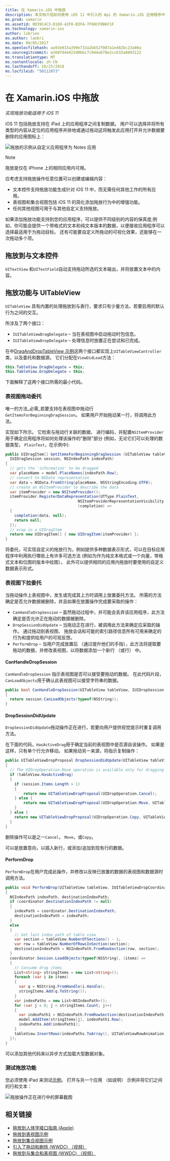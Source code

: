 ```yaml
---
title: 在 Xamarin.iOS 中拖放
description: 本文档介绍如何使用 iOS 11 中引入的 Api 的 Xamarin.iOS 应用程序中实现拖放。 具体而言，讨论启用拖放入 UITableView。
ms.prod: xamarin
ms.assetid: 0D39C4C3-D169-42F8-B3FA-7F98CF0B6F1F
ms.technology: xamarin-ios
author: lobrien
ms.author: laobri
ms.date: 09/05/2017
ms.openlocfilehash: aa93e015a399e733a2bb52f087a1e482bc23a00a
ms.sourcegitcommit: e268fd44422d0bbc7c944a678e2cc633a0493122
ms.translationtype: MT
ms.contentlocale: zh-CN
ms.lasthandoff: 10/25/2018
ms.locfileid: "50112073"
---
```

# <a name="drag-and-drop-in-xamarinios"></a>在 Xamarin.iOS 中拖放

_实现拖放功能适用于 iOS 11_

iOS 11 包括拖放支持在 iPad 上的应用程序之间复制数据。 用户可以选择并将所有类型的内容从定位的应用程序并排地或通过拖动这将触发此应用打开并允许数据要删除的应用图标上：

![拖放的示例从自定义应用程序为 Notes 应用](drag-and-drop-images/drag-drop-sml.png)

> [!NOTE]
> 拖放是仅在 iPhone 上的相同应用内可用。

应考虑支持拖放操作任意位置可以创建或编辑内容：

- 文本控件支持拖放功能生成针对 iOS 11 中，而无需任何其他工作的所有应用。
- 表视图和集合视图包括 iOS 11 的简化添加拖放行为中的增强功能。
- 任何其他视图可用于与其他自定义支持拖放。

如果添加拖放功能支持到您的应用程序，可以提供不同级别的内容的保真度;例如，你可能会提供一个带格式的文本和纯文本版本的数据，以便接收应用程序可以选择最适用于为拖动目标。 还有可能要自定义所拖动的可视化效果，还能够在一次拖动多个项。

## <a name="drag-and-drop-with-text-controls"></a>拖放到与文本控件

`UITextView` 和`UITextField`自动支持拖动所选的文本输出，并将放置文本中的内容。

<a name="uitableview" />

## <a name="drag-and-drop-with-uitableview"></a>拖放功能与 UITableView

`UITableView` 具有内置的处理拖放到与表行，要求只有少量方法，若要启用的默认行为之间的交互。

所涉及了两个接口：

- `IUITableViewDragDelegate` – 当在表视图中启动拖动时包信息。
- `IUITableViewDropDelegate` – 处理信息时放置正在尝试和已完成。

在中[DragAndDropTableView 示例](https://developer.xamarin.com/samples/monotouch/ios11/DragAndDropTableView/)这两个接口都实现上`UITableViewController`类，以及委托和数据源。 它们分配在`ViewDidLoad`方法：

```csharp
this.TableView.DragDelegate = this;
this.TableView.DropDelegate = this;
```

下面解释了这两个接口所需的最小代码。

### <a name="table-view-drag-delegate"></a>表视图拖动委托

唯一的方法_必需_若要支持在表视图中拖动行`GetItemsForBeginningDragSession`。 如果用户开始拖动某一行，将调用此方法。

实现如下所示。 它检索与拖动行关联的数据、 进行编码，并配置`NSItemProvider`用于确定应用程序将如何处理该操作的"删除"部分 (例如，无论它们可以处理的数据类型， `PlainText`，在示例中):

```csharp
public UIDragItem[] GetItemsForBeginningDragSession (UITableView tableView,
  IUIDragSession session, NSIndexPath indexPath)
{
  // gets the 'information' to be dragged
  var placeName = model.PlaceNames[indexPath.Row];
  // convert to NSData representation
  var data = NSData.FromString(placeName, NSStringEncoding.UTF8);
  // create an NSItemProvider to describe the data
  var itemProvider = new NSItemProvider();
  itemProvider.RegisterDataRepresentation(UTType.PlainText,
                                NSItemProviderRepresentationVisibility.All,
                                (completion) =>
  {
    completion(data, null);
    return null;
  });
  // wrap in a UIDragItem
  return new UIDragItem[] { new UIDragItem(itemProvider) };
}
```

将委托，可实现自定义的拖放行为，例如提供多种数据表示形式，可以在目标应用程序中利用执行哪些上有许多可选方法 (例如为作为纯文本格式或一个向量，带格式文本和位图的版本中绘图）。 此外可以提供相同的应用内拖放时要使用的自定义数据表示形式。

### <a name="table-view-drop-delegate"></a>表视图下拉委托

当拖动操作上表视图中，发生或完成其上方时调用上放置委托方法。 所需的方法确定是否允许数据被删除，并且如果在放置操作完成要采取的操作：

- `CanHandleDropSession` – 虽然拖动过程中，并可能会丢弃该应用程序，此方法确定是否允许正在拖动的数据被删除。
- `DropSessionDidUpdate` – 当拖动正在进行，被调用此方法来确定应采取的操作。 通过拖动到表视图、 拖放会话和可能的索引路径信息所有可用来确定的行为和提供给用户的可视反馈。
- `PerformDrop` – 当用户完成放置后 （通过提升他们的手指），此方法将提取要拖动的数据，并修改表视图，以将数据添加一个新行 （或行） 中。

#### <a name="canhandledropsession"></a>CanHandleDropSession

`CanHandleDropSession` 指示表视图是否可以接受要拖动的数据。 在此代码片段，`CanLoadObjects`用于确认此表视图可以接受字符串的数据。

```csharp
public bool CanHandleDropSession(UITableView tableView, IUIDropSession session)
{
  return session.CanLoadObjects(typeof(NSString));
}
```

#### <a name="dropsessiondidupdate"></a>DropSessionDidUpdate

`DropSessionDidUpdate`拖动操作正在进行，若要向用户提供视觉提示时重复调用方法。

在下面的代码，`HasActiveDrag`用于确定当前的表视图中是否源自该操作。 如果是这样，只有单个行允许移动。
如果拖动另一来源，将指示复制操作：

```csharp
public UITableViewDropProposal DropSessionDidUpdate(UITableView tableView, IUIDropSession session, NSIndexPath destinationIndexPath)
{
  // The UIDropOperation.Move operation is available only for dragging within a single app.
  if (tableView.HasActiveDrag)
  {
    if (session.Items.Length > 1)
    {
        return new UITableViewDropProposal(UIDropOperation.Cancel);
    } else {
        return new UITableViewDropProposal(UIDropOperation.Move, UITableViewDropIntent.InsertAtDestinationIndexPath);
    }
  } else {
    return new UITableViewDropProposal(UIDropOperation.Copy, UITableViewDropIntent.InsertAtDestinationIndexPath);
  }
}
```

删除操作可以是之一`Cancel`， `Move`，或`Copy`。

可以是放置意向，以插入新行，或添加/追加到现有行的数据。

#### <a name="performdrop"></a>PerformDrop

`PerformDrop`在用户完成此操作，并修改以反映已放置的数据的表视图和数据源时调用方法。

```csharp
public void PerformDrop(UITableView tableView, IUITableViewDropCoordinator coordinator)
{
  NSIndexPath indexPath, destinationIndexPath;
  if (coordinator.DestinationIndexPath != null)
  {
    indexPath = coordinator.DestinationIndexPath;
    destinationIndexPath = indexPath;
  }
  else
  {
    // Get last index path of table view
    var section = tableView.NumberOfSections() - 1;
    var row = tableView.NumberOfRowsInSection(section);
    destinationIndexPath = NSIndexPath.FromRowSection(row, section);
  }
  coordinator.Session.LoadObjects(typeof(NSString), (items) =>
  {
    // Consume drag items
    List<string> stringItems = new List<string>();
    foreach (var i in items)
    {
      var q = NSString.FromHandle(i.Handle);
      stringItems.Add(q.ToString());
    }
    var indexPaths = new List<NSIndexPath>();
    for (var j = 0; j < stringItems.Count; j++)
    {
      var indexPath1 = NSIndexPath.FromRowSection(destinationIndexPath.Row + j, destinationIndexPath.Section);
      model.AddItem(stringItems[j], indexPath1.Row);
      indexPaths.Add(indexPath1);
    }
    tableView.InsertRows(indexPaths.ToArray(), UITableViewRowAnimation.Automatic);
  });
}
```

可以添加其他代码来以异步方式加载大型数据对象。

### <a name="testing-drag-and-drop"></a>测试拖放功能

您必须使用 iPad 来测试[示例](https://developer.xamarin.com/samples/monotouch/ios11/DragAndDropTableView/)。
打开与另一个应用 （如说明） 示例并将它们之间的行和文本：

![拖放操作正在进行中的屏幕截图](drag-and-drop-images/01-sml.png)


## <a name="related-links"></a>相关链接

- [拖放到人体学接口指南 (Apple)](https://developer.apple.com/ios/human-interface-guidelines/interaction/drag-and-drop/)
- [拖放到表视图示例](https://developer.xamarin.com/samples/monotouch/ios11/DragAndDropTableView/)
- [拖放到集合视图示例](https://developer.xamarin.com/samples/monotouch/ios11/DragAndDropCollectionView)
- [引入了拖动和删除 (WWDC) （视频）](https://developer.apple.com/videos/play/wwdc2017/203/)
- [拖放到与集合和表视图 (WWDC) （视频）](https://developer.apple.com/videos/play/wwdc2017/223/)
